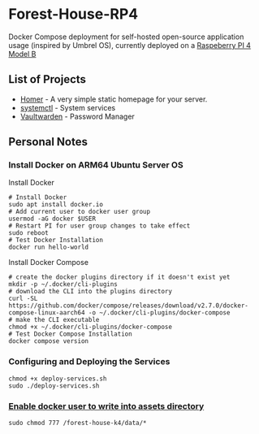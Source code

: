 # Forest-House-RP4
Docker Compose deployment for self-hosted open-source application usage (inspired by Umbrel OS), currently deployed on a [Raspeberry PI 4 Model B](https://www.raspberrypi.com/products/raspberry-pi-4-model-b/)

## List of Projects
* [Homer](https://github.com/bastienwirtz/homer) - A very simple static homepage for your server.
* [systemctl](https://reinhard.codes/2021/04/19/self-hosting-vaultwarden-on-a-raspberry-pi/) - System services
* [Vaultwarden](https://github.com/dani-garcia/vaultwarden) - Password Manager

## Personal Notes
### Install Docker on ARM64 Ubuntu Server OS
Install Docker
```
# Install Docker
sudo apt install docker.io 
# Add current user to docker user group
usermod -aG docker $USER
# Restart PI for user group changes to take effect
sudo reboot
# Test Docker Installation
docker run hello-world
```

Install Docker Compose
```
# create the docker plugins directory if it doesn't exist yet
mkdir -p ~/.docker/cli-plugins
# download the CLI into the plugins directory
curl -SL https://github.com/docker/compose/releases/download/v2.7.0/docker-compose-linux-aarch64 -o ~/.docker/cli-plugins/docker-compose
# make the CLI executable
chmod +x ~/.docker/cli-plugins/docker-compose
# Test Docker Compose Installation 
docker compose version
```
### Configuring and Deploying the Services
```
chmod +x deploy-services.sh
sudo ./deploy-services.sh
```
### [Enable docker user to write into assets directory](https://devanswers.co/how-to-view-file-and-folder-permissions-in-ubuntu/)
`sudo chmod 777 /forest-house-k4/data/*`
